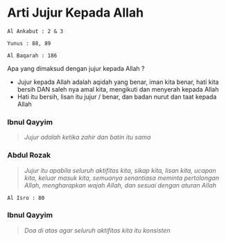 # Arti Jujur Kepada Allah

```
Al Ankabut : 2 & 3
```

```
Yunus : 88, 89
```

```
Al Baqarah : 186
```

Apa yang dimaksud dengan jujur kepada Allah ?

- Jujur kepada Allah adalah aqidah yang benar, iman kita benar, hati kita bersih DAN saleh nya amal kita, mengikuti dan menyerah kepada Allah
- Hati itu bersih, lisan itu jujur / benar, dan badan nurut dan taat kepada Allah

### Ibnul Qayyim
>_Jujur adalah ketika zahir dan batin itu sama_

### Abdul Rozak
> _Jujur itu apabila seluruh aktifitas kita, sikap kita, lisan kita, ucapan kita, keluar masuk kita, semuanya senantiasa meminta pertolongan Allah, mengharapkan wajah Allah, dan sesuai dengan aturan Allah_

```
Al Isro : 80
```

### Ibnul Qayyim
>_Doa di atas agar seluruh aktifitas kita itu konsisten_

